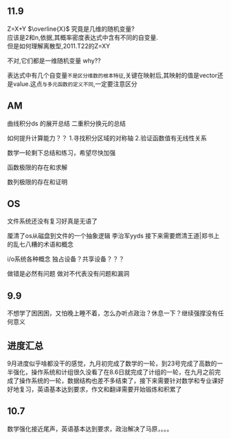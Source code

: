 ## 11.9
Z=X+Y  $\overline{X}$ 究竟是几维的随机变量?  
应该是2和n,依据,其概率密度表达式中含有不同的自变量.   
但是如何理解离散型,2011.T22的Z=XY  

不对,它们都是一维随机变量 why??

表达式中有几个自变量`不是区分维数的根本特征`,关键在映射后,其映射的值是vector还是value.这点`与多元函数的定义不同`,一定要注意区分

## AM
曲线积分ds 的展开总结
二重积分换元的总结


如何提升计算能力？？
1.寻找积分区域的对称轴
2.验证函数值有无线性关系

数学一轮剩下总结和练习，希望尽快加强

函数极限的存在和求解 

数列极限的存在和证明
## OS 
文件系统还没有复习好真是无语了

厘清了os从磁盘到文件的一个抽象逻辑 李治军yyds 接下来需要燃清王道|郑书上的乱七八糟的术语和概念


i/o系统各种概念 独占设备？共享设备？？？

做错是必然有问题
做对不代表没有问题和漏洞
## 9.9
不想学了困困困，又怕晚上睡不着，怎么办听点政治？休息一下？继续强撑没有任何意义 
## 进度汇总
9月进度似乎啥都没干的感觉，九月初完成了数学的一轮，到23号完成了高数的一半强化，操作系统和计组很久没看了在8.6日就完成了计组的一轮，在九月之前完成了操作系统的一轮，数据结构也差不多结束了，接下来需要针对数学和专业课好好地复习，英语基本达到要求，作文和翻译需要开始锻炼和积累了

## 10.7 
数学强化接近尾声，英语基本达到要求，政治解决了马原，。。。